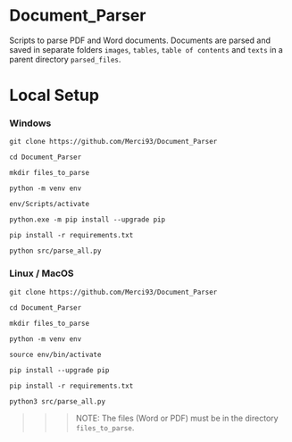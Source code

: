 # Document_Parser
Scripts to parse PDF and Word documents.
Documents are parsed and saved in separate folders `images`, `tables`, `table of contents` and `texts` in a parent directory `parsed_files`.

# Local Setup
### Windows
```
git clone https://github.com/Merci93/Document_Parser

cd Document_Parser

mkdir files_to_parse

python -m venv env

env/Scripts/activate

python.exe -m pip install --upgrade pip

pip install -r requirements.txt

python src/parse_all.py
```

### Linux / MacOS
```
git clone https://github.com/Merci93/Document_Parser

cd Document_Parser

mkdir files_to_parse

python -m venv env

source env/bin/activate

pip install --upgrade pip

pip install -r requirements.txt

python3 src/parse_all.py
```

>>> NOTE: The files (Word or PDF) must be in the directory `files_to_parse`.
